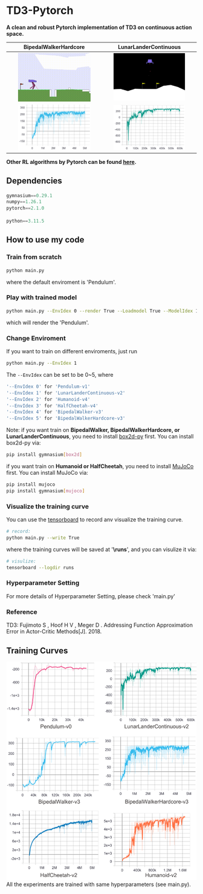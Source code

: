 # TD3-Pytorch

**A clean and robust Pytorch implementation of TD3 on continuous action space.**

BipedalWalkerHardcore | LunarLanderContinuous
:-----------------------:|:-----------------------:|
<img src="https://github.com/XinJingHao/TD3-Pytorch/blob/main/images/Render_BWHV3.gif" width="80%" height="auto">  | <img src="https://github.com/XinJingHao/PPO-Continuous-Pytorch/blob/main/render_gif/lldcV2.gif" width="80%" height="auto">
<img src="https://github.com/XinJingHao/TD3-Pytorch/blob/main/images/bwh_td3.png" width="80%" height="auto">  | <img src="https://github.com/XinJingHao/TD3-Pytorch/blob/main/images/lldc_td3.png" width="80%" height="auto">


**Other RL algorithms by Pytorch can be found [here](https://github.com/XinJingHao/RL-Algorithms-by-Pytorch).**

## Dependencies
```python
gymnasium==0.29.1
numpy==1.26.1
pytorch==2.1.0

python==3.11.5
```

## How to use my code
### Train from scratch
```bash
python main.py
```
where the default enviroment is 'Pendulum'.  

### Play with trained model
```bash
python main.py --EnvIdex 0 --render True --Loadmodel True --ModelIdex 10
```
which will render the 'Pendulum'.  

### Change Enviroment
If you want to train on different enviroments, just run 
```bash
python main.py --EnvIdex 1
```
The ```--EnvIdex``` can be set to be 0~5, where
```bash
'--EnvIdex 0' for 'Pendulum-v1'  
'--EnvIdex 1' for 'LunarLanderContinuous-v2'  
'--EnvIdex 2' for 'Humanoid-v4'  
'--EnvIdex 3' for 'HalfCheetah-v4'  
'--EnvIdex 4' for 'BipedalWalker-v3'  
'--EnvIdex 5' for 'BipedalWalkerHardcore-v3' 
```

Note: if you want train on **BipedalWalker, BipedalWalkerHardcore, or LunarLanderContinuous**, you need to install [box2d-py](https://gymnasium.farama.org/environments/box2d/) first. You can install box2d-py via:
```bash
pip install gymnasium[box2d]
```

if you want train on **Humanoid or HalfCheetah**, you need to install [MuJoCo](https://gymnasium.farama.org/environments/mujoco/) first. You can install MuJoCo via:
```bash
pip install mujoco
pip install gymnasium[mujoco]
```

### Visualize the training curve
You can use the [tensorboard](https://pytorch.org/docs/stable/tensorboard.html) to record anv visualize the training curve. 
```bash
# record:
python main.py --write True
```
where the training curves will be saved at '**\runs**', and you can visulize it via:
```bash
# visulize:
tensorboard --logdir runs
```

### Hyperparameter Setting
For more details of Hyperparameter Setting, please check 'main.py'

### Reference
TD3: Fujimoto S , Hoof H V , Meger D . Addressing Function Approximation Error in Actor-Critic Methods[J]. 2018.

## Training Curves
<img src="https://github.com/XinJingHao/TD3-Pytorch/blob/main/images/TD3results.png" width=700>
All the experiments are trained with same hyperparameters (see main.py). 
